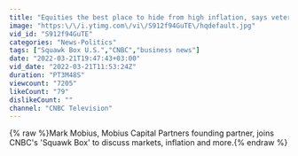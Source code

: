 ```yaml
---
title: "Equities the best place to hide from high inflation, says veteran investor Mark Mobius"
image: "https:\/\/i.ytimg.com\/vi\/S912f94GuTE\/hqdefault.jpg"
vid_id: "S912f94GuTE"
categories: "News-Politics"
tags: ["Squawk Box U.S.","CNBC","business news"]
date: "2022-03-21T19:47:43+03:00"
vid_date: "2022-03-21T11:53:24Z"
duration: "PT3M48S"
viewcount: "7205"
likeCount: "79"
dislikeCount: ""
channel: "CNBC Television"
---
```

{% raw %}Mark Mobius, Mobius Capital Partners founding partner, joins CNBC's 'Squawk Box' to discuss markets, inflation and more.{% endraw %}
